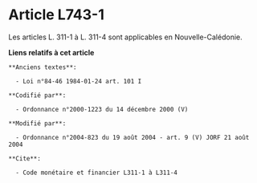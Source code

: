 # Article L743-1

Les articles L. 311-1 à L. 311-4 sont applicables en Nouvelle-Calédonie.

**Liens relatifs à cet article**

	**Anciens textes**:

	  - Loi n°84-46 1984-01-24 art. 101 I

	**Codifié par**:

	  - Ordonnance n°2000-1223 du 14 décembre 2000 (V)

	**Modifié par**:

	  - Ordonnance n°2004-823 du 19 août 2004 - art. 9 (V) JORF 21 août 2004

	**Cite**:

	  - Code monétaire et financier L311-1 à L311-4
